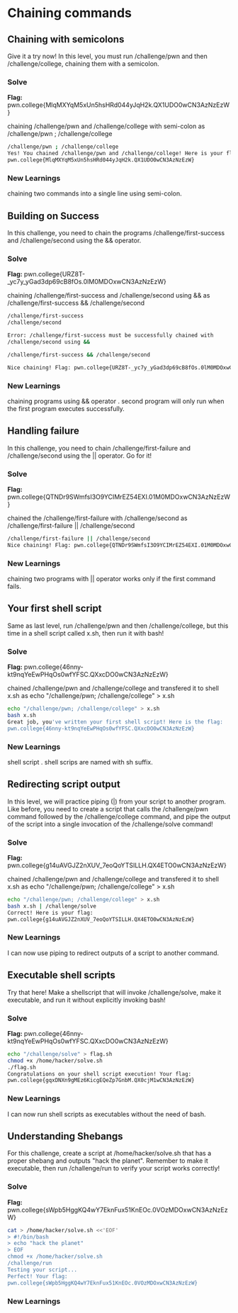 # Chaining commands

## Chaining with semicolons

Give it a try now! In this level,
you must run /challenge/pwn and then /challenge/college, chaining them with a semicolon.

### Solve
**Flag:**  pwn.college{MlqMXYqM5xUn5hsHRd044yJqH2k.QX1UDO0wCN3AzNzEzW}

chaining /challenge/pwn and /challenge/college with semi-colon as /challenge/pwn ; /challenge/college

```bash
/challenge/pwn ; /challenge/college
Yes! You chained /challenge/pwn and /challenge/college! Here is your flag:
pwn.college{MlqMXYqM5xUn5hsHRd044yJqH2k.QX1UDO0wCN3AzNzEzW}
```

### New Learnings
chaining two commands into a single line using semi-colon.


## Building on Success

In this challenge, you need to chain the programs /challenge/first-success and 
/challenge/second using the && operator.

### Solve
**Flag:** pwn.college{URZ8T-_yc7y_yGad3dp69cB8fOs.0lM0MDOxwCN3AzNzEzW}

chaining /challenge/first-success and /challenge/second using && as /challenge/first-success && /challenge/second


```bash
/challenge/first-success
/challenge/second

Error: /challenge/first-success must be successfully chained with
/challenge/second using &&

/challenge/first-success && /challenge/second

Nice chaining! Flag: pwn.college{URZ8T-_yc7y_yGad3dp69cB8fOs.0lM0MDOxwCN3AzNzEzW}
```

### New Learnings
chaining programs using && operator . second program will only run when the first program executes successfully. 


## Handling failure

In this challenge, you need to chain /challenge/first-failure and /challenge/second using the || operator. Go for it!

### Solve
**Flag:**  pwn.college{QTNDr9SWmfsI3O9YCIMrEZ54EXI.01M0MDOxwCN3AzNzEzW}

chained the /challenge/first-failure with /challenge/second as 
/challenge/first-failure || /challenge/second


```bash
/challenge/first-failure || /challenge/second
Nice chaining! Flag: pwn.college{QTNDr9SWmfsI3O9YCIMrEZ54EXI.01M0MDOxwCN3AzNzEzW}
```

### New Learnings
chaining two programs with || operator works only if the first command fails.


## Your first shell script

Same as last level, run /challenge/pwn and then /challenge/college,
but this time in a shell script called x.sh, then run it with bash!

### Solve
**Flag:**  pwn.college{46nny-kt9nqYeEwPHqOs0wfYFSC.QXxcDO0wCN3AzNzEzW}

chained /challenge/pwn and /challenge/college and transfered it to shell x.sh as
echo "/challenge/pwn; /challenge/college" > x.sh

```bash
echo "/challenge/pwn; /challenge/college" > x.sh
bash x.sh
Great job, you've written your first shell script! Here is the flag:
pwn.college{46nny-kt9nqYeEwPHqOs0wfYFSC.QXxcDO0wCN3AzNzEzW}
```

### New Learnings
shell script .  shell scrips are named with sh suffix.


## Redirecting script output 

In this level, we will practice piping (|) from your script to another program. Like before, you need to create a script that calls the /challenge/pwn command followed by the /challenge/college command, and pipe the output of the script into a single invocation of the /challenge/solve command!

### Solve
**Flag:**  pwn.college{g14uAVGJZ2nXUV_7eoQoYTSILLH.QX4ETO0wCN3AzNzEzW}

chained /challenge/pwn and /challenge/college and transfered it to shell x.sh as
echo "/challenge/pwn; /challenge/college" > x.sh

```bash
echo "/challenge/pwn; /challenge/college" > x.sh
bash x.sh | /challenge/solve
Correct! Here is your flag:
pwn.college{g14uAVGJZ2nXUV_7eoQoYTSILLH.QX4ETO0wCN3AzNzEzW}
```

### New Learnings
I can now use piping to redirect outputs of a script to another command.


## Executable shell scripts

Try that here! Make a shellscript that will invoke /challenge/solve, make it executable, and run it without explicitly invoking bash!

### Solve
**Flag:**  pwn.college{46nny-kt9nqYeEwPHqOs0wfYFSC.QXxcDO0wCN3AzNzEzW}



```bash
echo "/challenge/solve" > flag.sh
chmod +x /home/hacker/solve.sh
./flag.sh
Congratulations on your shell script execution! Your flag:
pwn.college{gqxDNXn9gMEz6KicgEQeZp7GnbM.QX0cjM1wCN3AzNzEzW}
```

### New Learnings
I can now run shell scripts as executables without the need of bash.


## Understanding Shebangs

For this challenge, create a script at /home/hacker/solve.sh that has a proper shebang and outputs "hack the planet". Remember to make it executable, then run /challenge/run to verify your script works correctly!

### Solve
**Flag:**  pwn.college{sWpb5HggKQ4wY7EknFux51KnEOc.0VOzMDOxwCN3AzNzEzW}

```bash
cat > /home/hacker/solve.sh <<'EOF'
> #!/bin/bash
> echo "hack the planet"
> EOF
chmod +x /home/hacker/solve.sh
/challenge/run
Testing your script...
Perfect! Your flag:
pwn.college{sWpb5HggKQ4wY7EknFux51KnEOc.0VOzMDOxwCN3AzNzEzW}
```

### New Learnings
